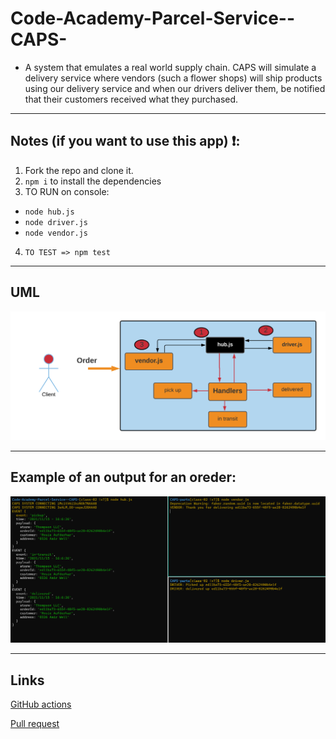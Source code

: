 # Code-Academy-Parcel-Service--CAPS-

- A system that emulates a real world supply chain. CAPS will simulate a delivery service where vendors (such a flower shops) will ship products using our delivery service and when our drivers deliver them, be notified that their customers received what they purchased.

---

## Notes (if you want to use this app) ❗:

1. Fork the repo and clone it.
2. `npm i` to install the dependencies
3. TO RUN on console:

- `node hub.js`
- `node driver.js`
- `node vendor.js`

4. `TO TEST => npm test`

---

## UML

![uml](./img/lab12UML.png)

---

## Example of an output for an oreder:

![output](./img/401-lab12.png)

---

## Links

[GitHub actions](https://github.com/Wesam-Alqawasmeh/Code-Academy-Parcel-Service--CAPS-/actions)

[Pull request](https://github.com/Wesam-Alqawasmeh/Code-Academy-Parcel-Service--CAPS-/pull/2)
